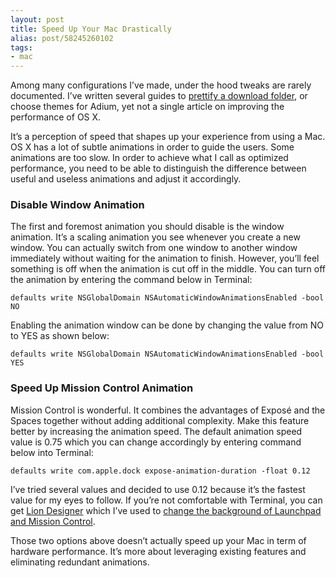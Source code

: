 ```yaml
---
layout: post
title: Speed Up Your Mac Drastically
alias: post/58245260102
tags:
- mac
---
```

Among many configurations I’ve made, under the hood tweaks are rarely documented. I’ve written several guides to [prettify a download folder][3], or choose themes for Adium, yet not a single article on improving the performance of OS X.

[3]: http://sayzlim.net/clean-your-menu-bar-sweeten-download-stack/

It’s a perception of speed that shapes up your experience from using a Mac. OS X has a lot of subtle animations in order to guide the users. Some animations are too slow. In order to achieve what I call as optimized performance, you need to be able to distinguish the difference between useful and useless animations and adjust it accordingly.

### Disable Window Animation

The first and foremost animation you should disable is the window animation. It’s a scaling animation you see whenever you create a new window. You can actually switch from one window to another window immediately without waiting for the animation to finish. However, you’ll feel something is off when the animation is cut off in the middle. You can turn off the animation by entering the command below in Terminal:

	defaults write NSGlobalDomain NSAutomaticWindowAnimationsEnabled -bool NO

Enabling the animation window can be done by changing the value from NO to YES as shown below:

	defaults write NSGlobalDomain NSAutomaticWindowAnimationsEnabled -bool YES

### Speed Up Mission Control Animation

Mission Control is wonderful. It combines the advantages of Exposé and the Spaces together without adding additional complexity. Make this feature better by increasing the animation speed. The default animation speed value is 0.75 which you can change accordingly by entering command below into Terminal:

	defaults write com.apple.dock expose-animation-duration -float 0.12

I’ve tried several values and decided to use 0.12 because it’s the fastest value for my eyes to follow. If you’re not comfortable with Terminal, you can get [Lion Designer][6] which I’ve used to [change the background of Launchpad and Mission Control][5].

[5]: http://sayzlim.net/spice-up-os-x-mission-control/
[6]: http://www.moritzwette.com/liondesigner/

Those two options above doesn’t actually speed up your Mac in term of hardware performance. It’s more about leveraging existing features and eliminating redundant animations.